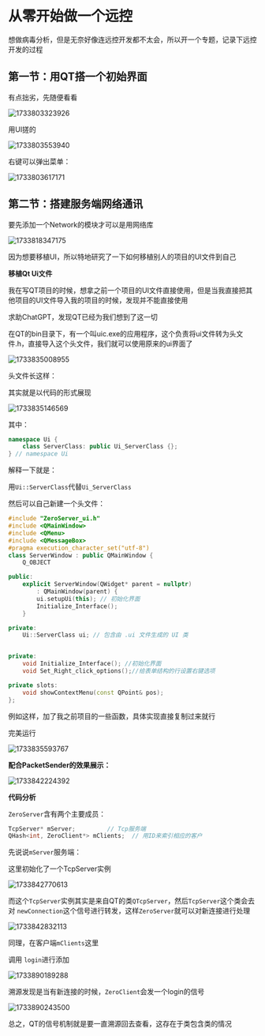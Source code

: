 # 从零开始做一个远控

想做病毒分析，但是无奈好像连远控开发都不太会，所以开一个专题，记录下远控开发的过程



## 第一节：用QT搭一个初始界面

有点拙劣，先随便看看

![1733803323926](README/1733803323926.png)



用UI搓的

![1733803553940](README/1733803553940.png)



右键可以弹出菜单：

![1733803617171](README/1733803617171.png)











## 第二节：搭建服务端网络通讯

要先添加一个Network的模块才可以是用网络库

![1733818347175](README/1733818347175.png)





因为想要移植UI，所以特地研究了一下如何移植别人的项目的UI文件到自己



**移植Qt Ui文件**

我在写QT项目的时候，想拿之前一个项目的UI文件直接使用，但是当我直接把其他项目的UI文件导入我的项目的时候，发现并不能直接使用



求助ChatGPT，发现QT已经为我们想到了这一切

在QT的bin目录下，有一个叫uic.exe的应用程序，这个负责将ui文件转为头文件.h，直接导入这个头文件，我们就可以使用原来的ui界面了

![1733835008955](README/1733835008955.png)





头文件长这样：

其实就是以代码的形式展现

![1733835146569](README/1733835146569.png)



其中：

```c++
namespace Ui {
    class ServerClass: public Ui_ServerClass {};
} // namespace Ui
```

解释一下就是：

用`Ui::ServerClass`代替`Ui_ServerClass `



然后可以自己新建一个头文件：

```c++
#include "ZeroServer_ui.h"
#include <QMainWindow>
#include <QMenu>
#include <QMessageBox>
#pragma execution_character_set("utf-8")
class ServerWindow : public QMainWindow {
    Q_OBJECT

public:
    explicit ServerWindow(QWidget* parent = nullptr)
        : QMainWindow(parent) {
        ui.setupUi(this); // 初始化界面
        Initialize_Interface();
    }

private:
    Ui::ServerClass ui; // 包含由 .ui 文件生成的 UI 类


private:
    void Initialize_Interface(); //初始化界面
    void Set_Right_click_options();//给表单结构的行设置右键选项

private slots:
    void showContextMenu(const QPoint& pos);
};
```

例如这样，加了我之前项目的一些函数，具体实现直接复制过来就行





完美运行

![1733835593767](README/1733835593767.png)







**配合PacketSender的效果展示：**

![1733842224392](README/1733842224392.png)







**代码分析**

`ZeroServer`含有两个主要成员：

```C++
TcpServer* mServer;         // Tcp服务端
QHash<int, ZeroClient*> mClients;  // 用ID来索引相应的客户
```



先说说`mServer`服务端：

这里初始化了一个TcpServer实例

![1733842770613](README/1733842770613.png)



而这个`TcpServer`实例其实是来自QT的类`QTcpServer`，然后`TcpServer`这个类会去对 `newConnection`这个信号进行转发，这样`ZeroServer`就可以对新连接进行处理

![1733842832113](README/1733842832113.png)







同理，在客户端`mClients`这里

调用 `login`进行添加

![1733890189288](README/1733890189288.png)



溯源发现是当有新连接的时候，`ZeroClient`会发一个login的信号

![1733890243500](README/1733890243500.png)



总之，QT的信号机制就是要一直溯源回去查看，这存在于类包含类的情况

